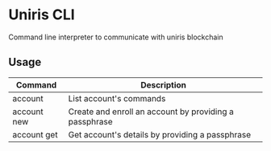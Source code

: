 # Uniris CLI
Command line interpreter to communicate with uniris blockchain

## Usage

| Command       | Description | 
| ------------- |-------------| 
| account       | List account's commands | 
| account new   | Create and enroll an account by providing a passphrase | 
| account get   | Get account's details by providing a passphrase | 
